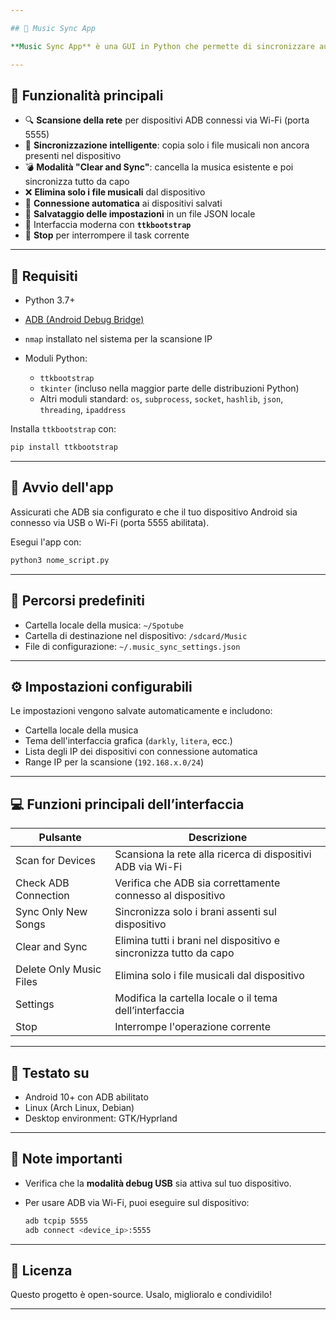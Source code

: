```yaml
---

## 🎵 Music Sync App

**Music Sync App** è una GUI in Python che permette di sincronizzare automaticamente la tua musica tra il tuo computer e il tuo dispositivo Android via ADB (USB o Wi-Fi). Supporta la sincronizzazione solo dei brani nuovi, la cancellazione di tutta la musica prima della sincronizzazione e la scansione della rete per dispositivi ADB.

---
```


## 🧠 Funzionalità principali

* 🔍 **Scansione della rete** per dispositivi ADB connessi via Wi-Fi (porta 5555)
* 📂 **Sincronizzazione intelligente**: copia solo i file musicali non ancora presenti nel dispositivo
* 💣 **Modalità "Clear and Sync"**: cancella la musica esistente e poi sincronizza tutto da capo
* ❌ **Elimina solo i file musicali** dal dispositivo
* 📡 **Connessione automatica** ai dispositivi salvati
* 💾 **Salvataggio delle impostazioni** in un file JSON locale
* 🎨 Interfaccia moderna con **`ttkbootstrap`**
* 🛑 **Stop** per interrompere il task corrente

---

## 🧰 Requisiti

* Python 3.7+
* [ADB (Android Debug Bridge)](https://developer.android.com/tools/adb)
* `nmap` installato nel sistema per la scansione IP
* Moduli Python:

  * `ttkbootstrap`
  * `tkinter` (incluso nella maggior parte delle distribuzioni Python)
  * Altri moduli standard: `os`, `subprocess`, `socket`, `hashlib`, `json`, `threading`, `ipaddress`

Installa `ttkbootstrap` con:

```bash
pip install ttkbootstrap
```

---

## 🚀 Avvio dell'app

Assicurati che ADB sia configurato e che il tuo dispositivo Android sia connesso via USB o Wi-Fi (porta 5555 abilitata).

Esegui l'app con:

```bash
python3 nome_script.py
```

---

## 📁 Percorsi predefiniti

* Cartella locale della musica: `~/Spotube`
* Cartella di destinazione nel dispositivo: `/sdcard/Music`
* File di configurazione: `~/.music_sync_settings.json`

---

## ⚙️ Impostazioni configurabili

Le impostazioni vengono salvate automaticamente e includono:

* Cartella locale della musica
* Tema dell'interfaccia grafica (`darkly`, `litera`, ecc.)
* Lista degli IP dei dispositivi con connessione automatica
* Range IP per la scansione (`192.168.x.0/24`)

---

## 💻 Funzioni principali dell’interfaccia

| Pulsante                | Descrizione                                                       |
| ----------------------- | ----------------------------------------------------------------- |
| Scan for Devices        | Scansiona la rete alla ricerca di dispositivi ADB via Wi-Fi       |
| Check ADB Connection    | Verifica che ADB sia correttamente connesso al dispositivo        |
| Sync Only New Songs     | Sincronizza solo i brani assenti sul dispositivo                  |
| Clear and Sync          | Elimina tutti i brani nel dispositivo e sincronizza tutto da capo |
| Delete Only Music Files | Elimina solo i file musicali dal dispositivo                      |
| Settings                | Modifica la cartella locale o il tema dell’interfaccia            |
| Stop                    | Interrompe l'operazione corrente                                  |

---

## 🧪 Testato su

* Android 10+ con ADB abilitato
* Linux (Arch Linux, Debian)
* Desktop environment: GTK/Hyprland

---

## 🛟 Note importanti

* Verifica che la **modalità debug USB** sia attiva sul tuo dispositivo.
* Per usare ADB via Wi-Fi, puoi eseguire sul dispositivo:

  ```bash
  adb tcpip 5555
  adb connect <device_ip>:5555
  ```

---

## 📜 Licenza

Questo progetto è open-source. Usalo, miglioralo e condividilo!

---
